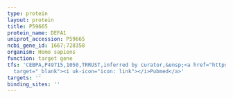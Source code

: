 ```yaml
---
type: protein
layout: protein
title: P59665
protein_name: DEFA1
uniprot_accession: P59665
ncbi_gene_id: 1667;728358
organism: Homo sapiens
function: target gene
tfs: 'CEBPA,P49715,1050,TRRUST,inferred by curator,&ensp;<a href="https://www.ncbi.nlm.nih.gov/pubmed/?term=10706719%5Buid%5D"
  target="_blank"><i uk-icon="icon: link"></i>Pubmed</a>'
targets: ''
binding_sites: ''
---
```

